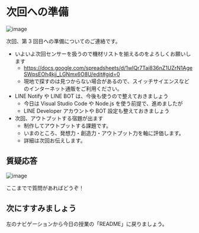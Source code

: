 # 次回への準備

![image](https://i.gyazo.com/e8c2de3c335352977e011404b57b1801.png)

次回、第 3 回目への準備についてのご連絡です。

- いよいよ次回センサーを扱うので機材リストを揃えるのをよろしくお願いします
  - https://docs.google.com/spreadsheets/d/1wIQr7Tai836nZ1UZrN1AgeSWpsEOh4kjj_LGNmx6O8U/edit#gid=0
  - 現地で探すのは見つからない場合があるので、スイッチサイエンスなどのインターネット通販をご利用ください。
- LINE Notify や LINE BOT は、今後も使うので整えておきましょう
  - 今日は Visual Studio Code や Node.js を使う前提で、進めましたが
  - LINE Developer アカウントや BOT 設定も整えておきましょう
- 次回、アウトプットする宿題が出ます
  - 制作してアウトプットする課題です。
  - いまのところ、発想力・創造力・アウトプット力を軸に評価します。
  - 詳細は次回お伝えします。

## 質疑応答

![image](https://i.gyazo.com/aba8ccd625e7320883851b71ebd0caf2.png)

ここまでで質問があればどうぞ！

## 次にすすみましょう

左のナビゲーションから今日の授業の「README」に戻りましょう。